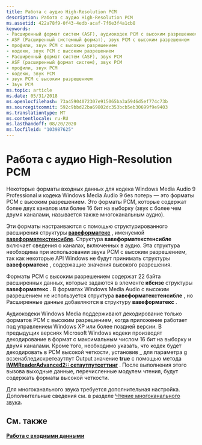```yaml
---
title: Работа с аудио High-Resolution PCM
description: Работа с аудио High-Resolution PCM
ms.assetid: 422a78f9-0f43-4edb-acaf-7f6e3f4a1cb8
keywords:
- Расширенный формат систем (ASF), аудиокодек PCM с высоким разрешением
- ASF (Расширенный системный формат), звук PCM с высоким разрешением
- профили, звук PCM с высоким разрешением
- кодеки, звук PCM с высоким разрешением
- Расширенный формат систем (ASF), звук PCM
- ASF (расширенный формат систем), звук PCM
- профили, звук PCM
- кодеки, звук PCM
- звук PCM с высоким разрешением
- Звук PCM
ms.topic: article
ms.date: 05/31/2018
ms.openlocfilehash: 73a45904072307e915065ba3a5946d5ef774c73b
ms.sourcegitcommit: 592c9bbd22ba69802dc353bcb5eb30699f9e9403
ms.translationtype: MT
ms.contentlocale: ru-RU
ms.lasthandoff: 08/20/2020
ms.locfileid: "103987625"
---
```

# <a name="working-with-high-resolution-pcm-audio"></a>Работа с аудио High-Resolution PCM

Некоторые форматы входных данных для кодека Windows Media Audio 9 Professional и кодека Windows Media Audio 9 без потерь — это форматы PCM с высоким разрешением. Это форматы PCM, которые содержат более двух каналов или более 16 бит на выборку (звук с более чем двумя каналами, называется также многоканальным аудио).

Эти форматы настраиваются с помощью структурированного расширения структуры [**вавеформатекс**](/previous-versions/windows/desktop/legacy/dd757720(v=vs.85)) , именуемой [**вавеформатекстенсибле**](/previous-versions/windows/desktop/legacy/dd757721(v=vs.85)). Структура **вавеформатекстенсибле** включает сведения о каналах, включенных в аудио. Эта структура необходима при использовании звука PCM с высоким разрешением, так как некоторые API Windows не будут принимать структуры **вавеформатекс** , содержащие значения высокого разрешения.

Форматы PCM с высоким разрешением содержат 22 байта расширенных данных, которые задаются в элементе **кбсизе** структуры **вавеформатекс** . В форматах Windows Media Audio с высоким разрешением не используется структура **вавеформатекстенсибле** , но Расширенные данные добавляются в структуру **вавеформатекс** .

Аудиокодеки Windows Media поддерживают декодирование только форматов PCM с высоким разрешением, когда приложение работает под управлением Windows XP или более поздней версии. В предыдущих версиях Microsoft Windows кодеки производят декодирование в формат с максимальным числом 16 бит на выборку и двумя каналами. Кроме того, необходимо указать, что кодек будет декодировать в PCM высокой четкости, установив \_ для параметра g всзенабледискретеаутпут Output значение **true** с помощью метода [**IWMReaderAdvanced2:: сетаутпутсеттинг**](/previous-versions/windows/desktop/api/Wmsdkidl/nf-wmsdkidl-iwmreaderadvanced2-setoutputsetting) . После выполнения этого вызова выходные данные, перечисленные модулем чтения, будут содержать форматы высокой четкости.

Для многоканального звука требуется дополнительная настройка. Дополнительные сведения см. в разделе [Чтение многоканального звука](reading-multichannel-audio.md).

## <a name="related-topics"></a>См. также

<dl> <dt>

[**Работа с входными данными**](working-with-inputs.md)
</dt> </dl>

 

 